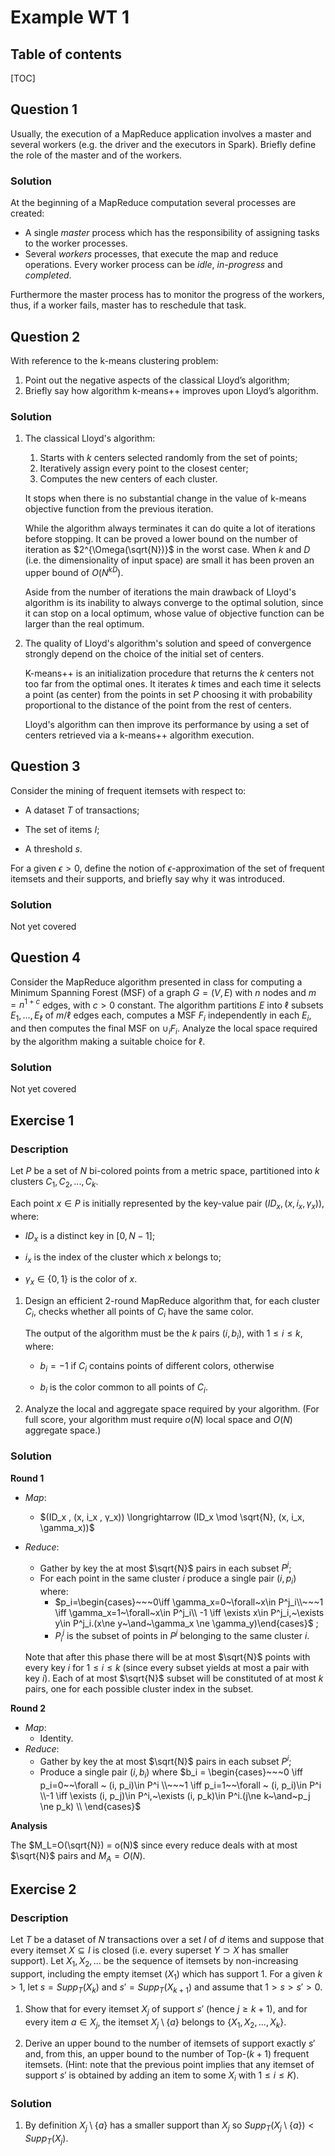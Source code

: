 # Example WT 1

## Table of contents

[TOC]



## Question 1

Usually, the execution of a MapReduce application involves a master and several workers (e.g. the driver and the executors in Spark). Briefly define the role of the master and of the workers.

### Solution

At the beginning of a MapReduce computation several processes are created:

- A single *master* process which has the responsibility of assigning tasks to the worker processes.
- Several *workers* processes, that execute the map and reduce operations. Every worker process can be *idle*, *in-progress* and *completed*.

Furthermore the master process has to monitor the progress of the workers, thus, if a worker fails, master has to reschedule that task.



## Question 2

With reference to the k-means clustering problem:

1. Point out the negative aspects of the classical Lloyd’s algorithm;
2. Briefly say how algorithm k-means++ improves upon Lloyd’s algorithm.

### Solution

1. The classical Lloyd's algorithm:
  
   1. Starts with $k$ centers selected randomly from the set of points;
   2. Iteratively assign every point to the closest center;
   3. Computes the new centers of each cluster.
   
   It stops when there is no substantial change in the value of k-means objective function from the previous iteration.
   
   While the algorithm always terminates it can do quite a lot of iterations before stopping. It can be proved a lower bound on the number of iteration as $2^{\Omega(\sqrt{N})}$ in the worst case. When $k$ and $D$ (i.e. the dimensionality of input space) are small it has been proven an upper bound of $O(N^{kD})$.
   
   Aside from the number of iterations the main drawback of Lloyd's algorithm is its inability to always converge to the optimal solution, since it can stop on a local optimum, whose value of objective function can be larger than the real optimum.
   
2. The quality of Lloyd's algorithm's solution and speed of convergence strongly depend on the choice of the initial set of centers.

   K-means++ is an initialization procedure that returns the $k$ centers not too far from the optimal ones. It iterates $k$ times and each time it selects a point (as center) from the points in set $P$ choosing it with probability proportional to the distance of the point from the rest of centers. 

   Lloyd's algorithm can then improve its performance by using a set of centers retrieved via a k-means++ algorithm execution.



## Question 3

Consider the mining of frequent itemsets with respect to:

* A dataset $T$ of transactions;

* The set of items $I$;

* A threshold $s$.

For a given $\epsilon> 0$, define the notion of $\epsilon$-approximation of the set of frequent itemsets and their supports, and briefly say why it was introduced.

### Solution

Not yet covered



## Question 4

Consider the MapReduce algorithm presented in class for computing a Minimum Spanning Forest (MSF) of a graph $G = (V, E)$ with $n$ nodes and $m = n^{1+c}$ edges, with $c > 0$ constant. The algorithm partitions $E$ into $\ell$ subsets $E_1,...,E_\ell$ of $m/\ell$ edges each, computes a MSF $F_i$ independently in each $E_i$, and then computes the final MSF on $∪_i F_i$. Analyze the local space required by the algorithm making a suitable choice for $\ell$.

### Solution

Not yet covered



## Exercise 1

### Description

Let $P$ be a set of $N$ bi-colored points from a metric space, partitioned into $k$ clusters $C_1 , C_2 , . . . , C_k$.

Each point $x ∈ P$ is initially represented by the key-value pair $(ID_x , (x, i_x , γ_x))$, where:

* $ID_x$ is a distinct key in $[0, N − 1]$;

* $i_x$ is the index of the cluster which $x$ belongs to;

* $\gamma_x ∈ \{0, 1\}$ is the color of $x$.

1. Design an efficient 2-round MapReduce algorithm that, for each cluster $C_i$, checks whether all points of $C_i$ have the same color.

   The output of the algorithm must be the $k$ pairs $(i, b_i)$, with $1 ≤ i ≤ k$, where:

   * $b_i = −1$ if $C_i$ contains points of different colors, otherwise

   * $b_i$ is the color common to all points of $C _i$.

2. Analyze the local and aggregate space required by your algorithm. (For full score, your algorithm must require $o(N)$ local space and $O(N)$ aggregate space.)

### Solution

**Round 1**

- *Map*:

  - $(ID_x , (x, i_x , γ_x)) \longrightarrow (ID_x \mod \sqrt{N}, (x, i_x, \gamma_x))$

- *Reduce*: 
  
  - Gather by key the at most $\sqrt{N}$ pairs in each subset $P^j$;
  - For each point in the same cluster $i$ produce a single pair $(i, p_i)$ where:
    -  $p_i=\begin{cases}~~~0\iff \gamma_x=0~\forall~x\in P^j_i\\~~~1 \iff \gamma_x=1~\forall~x\in P^j_i\\ -1 \iff \exists x\in P^j_i,~\exists y\in P^j_i.(x\ne y~\and~\gamma_x \ne \gamma_y)\end{cases}$ ;
    - $P_i^j$ is the subset of points in $P^j$ belonging to the same cluster $i$.
  
  Note that after this phase there will be at most $\sqrt{N}$ points with every key $i$ for $1 ≤ i ≤ k$ (since every subset yields at most a pair with key $i$). Each of at most $\sqrt{N}$ subset will be constituted of at most $k$ pairs, one for each possible cluster index in the subset. 

**Round 2**

- *Map*:
  - Identity.
- *Reduce*:
  - Gather by key the at most $\sqrt{N}$ pairs in each subset $P^i$;
  - Produce a single pair $(i, b_i)$ where $b_i = \begin{cases}~~~0 \iff p_i=0~~\forall ~ (i, p_i)\in P^i \\~~~1 \iff p_i=1~~\forall ~ (i, p_i)\in P^i \\-1 \iff \exists (i, p_j)\in P^i,~\exists (i, p_k)\in P^i.(j\ne k~\and~p_j \ne p_k) \\ \end{cases}$

**Analysis**

The $M_L=O(\sqrt{N}) = o(N)$ since every reduce deals with at most $\sqrt{N}$ pairs and $M_A=O(N)$.



## Exercise 2

### Description

Let $T$ be a dataset of $N$ transactions over a set $I$ of $d$ items and suppose that every itemset $X ⊆ I$ is closed (i.e. every superset $Y ⊃ X$ has smaller support).
Let $X_1, X_2, . . .$ be the sequence of itemsets by non-increasing support, including the empty itemset ($X_1$) which has support $1$. For a given $k> 1$, let $s = Supp_T(X_k)$ and $s' = Supp_T(X_{k+1})$ and assume that $1 > s > s'> 0$.

1. Show that for every itemset $X_j$ of support $s'$ (hence $j ≥ k + 1$), and for every item $a ∈ X_j$, the itemset $X_j \setminus \{a\}$ belongs to $\{X_1, X_2, . . . , X_k\}$.

2. Derive an upper bound to the number of itemsets of support exactly $s'$ and, from this, an upper bound to the number of Top-$(k + 1)$ frequent itemsets.
   (Hint: note that the previous point implies that any itemset of support $s'$ is obtained by adding an item to some $X_i$ with $1 ≤ i ≤ K$).

### Solution

1. By definition $X_j \setminus \{a\}$ has a smaller support than $X_j$ so $Supp_T(X_j \setminus\{a\}) < Supp_T(X_j)$.

